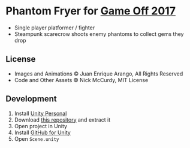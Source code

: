 # Phantom Fryer for [Game Off 2017](https://itch.io/jam/game-off-2017)
- Single player platformer / fighter
- Steampunk scarecrow shoots enemy phantoms to collect gems they drop

## License
- Images and Animations © Juan Enrique Arango, All Rights Reserved
- Code and Other Assets © Nick McCurdy, MIT License

## Development
1. Install [Unity Personal](https://store.unity.com/products/unity-personal)
2. Download [this repository](https://github.com/nickmccurdy/phantom-fryer/archive/master.zip) and extract it
3. Open project in Unity
4. Install [GitHub for Unity](https://github.com/github-for-unity/Unity)
5. Open `Scene.unity`
